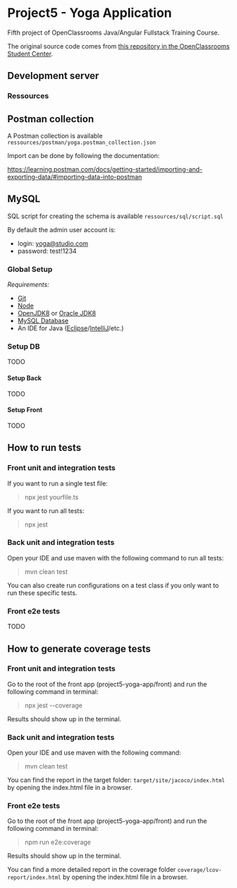 # Project5 - Yoga Application

Fifth project of OpenClassrooms Java/Angular Fullstack Training Course.

The original source code comes from [this repository in the OpenClassrooms Student Center](https://github.com/OpenClassrooms-Student-Center/Testez-une-application-full-stack).

## Development server

### Ressources

## Postman collection

A Postman collection is available `ressources/postman/yoga.postman_collection.json`

Import can be done by following the documentation: 

https://learning.postman.com/docs/getting-started/importing-and-exporting-data/#importing-data-into-postman

## MySQL

SQL script for creating the schema is available `ressources/sql/script.sql`

By default the admin user account is:
- login: yoga@studio.com
- password: test!1234

### Global Setup

_Requirements:_
- [Git](https://git-scm.com/book/en/v2/Getting-Started-Installing-Git)
- [Node](https://docs.npmjs.com/downloading-and-installing-node-js-and-npm)
- [OpenJDK8](https://openjdk.org/install/) or [Oracle JDK8](https://www.oracle.com/java/technologies/javase/javase8u211-later-archive-downloads.html)
- [MySQL Database](https://dev.mysql.com/doc/mysql-getting-started/en/)
- An IDE for Java ([Eclipse](https://eclipseide.org/)/[IntelliJ](https://www.jetbrains.com/idea/download/?section=windows)/etc.)

### Setup DB

TODO

#### Setup Back

TODO

#### Setup Front

TODO

## How to run tests

### Front unit and integration tests

If you want to run a single test file:

> npx jest yourfile.ts 

If you want to run all tests:

> npx jest

### Back unit and integration tests

Open your IDE and use maven with the following command to run all tests:

> mvn clean test

You can also create run configurations on a test class if you only want to run these specific tests.

### Front e2e tests

TODO

## How to generate coverage tests

### Front unit and integration tests

Go to the root of the front app (project5-yoga-app/front) and run the following command in terminal:

> npx jest --coverage

Results should show up in the terminal.

### Back unit and integration tests

Open your IDE and use maven with the following command:

> mvn clean test

You can find the report in the target folder: `target/site/jacoco/index.html` by opening the index.html file in a browser.

### Front e2e tests

Go to the root of the front app (project5-yoga-app/front) and run the following command in terminal:

> npm run e2e:coverage

Results should show up in the terminal.

You can find a more detailed report in the coverage folder `coverage/lcov-report/index.html` by opening the index.html file in a browser.